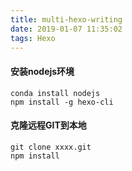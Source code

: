 ```yaml
---
title: multi-hexo-writing
date: 2019-01-07 11:35:02
tags: Hexo
---
```


#### 安装nodejs环境
```
conda install nodejs
npm install -g hexo-cli
```

#### 克隆远程GIT到本地

```
git clone xxxx.git
npm install
```

